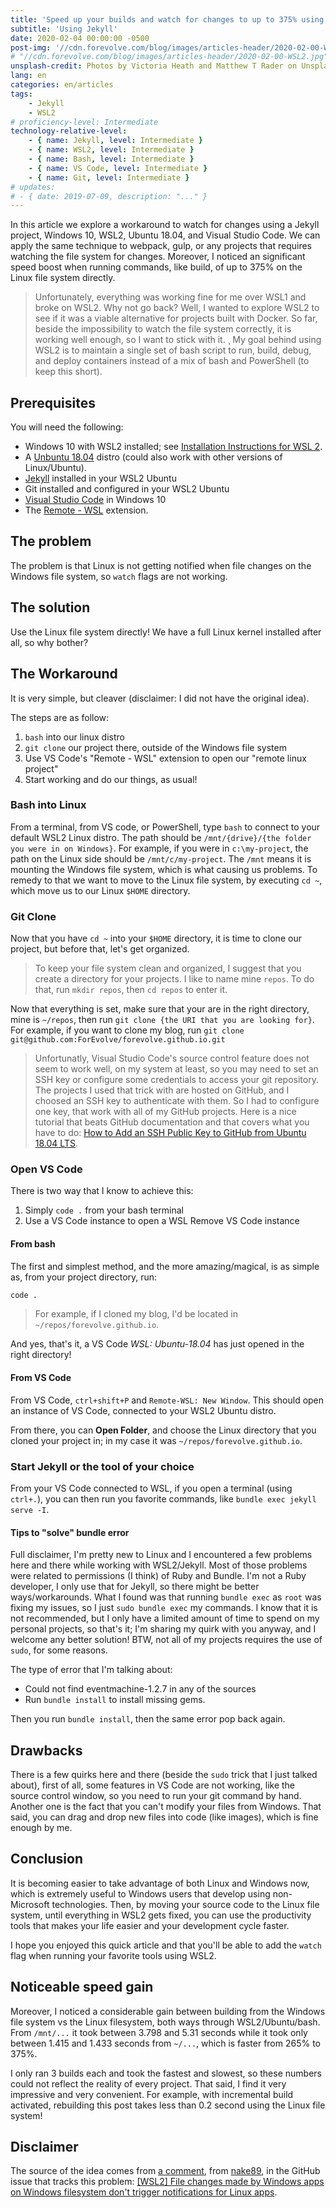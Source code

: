 ```yaml
---
title: 'Speed up your builds and watch for changes to up to 375% using this workaround on WSL2/Ubuntu'
subtitle: 'Using Jekyll'
date: 2020-02-04 00:00:00 -0500
post-img: '//cdn.forevolve.com/blog/images/articles-header/2020-02-00-WSL2.jpg'
# "//cdn.forevolve.com/blog/images/articles-header/2020-02-00-WSL2.jpg"
unsplash-credit: Photos by Victoria Heath and Matthew T Rader on Unsplash
lang: en
categories: en/articles
tags:
    - Jekyll
    - WSL2
# proficiency-level: Intermediate
technology-relative-level:
    - { name: Jekyll, level: Intermediate }
    - { name: WSL2, level: Intermediate }
    - { name: Bash, level: Intermediate }
    - { name: VS Code, level: Intermediate }
    - { name: Git, level: Intermediate }
# updates:
# - { date: 2019-07-09, description: "..." }
---
```


In this article we explore a workaround to watch for changes using a Jekyll project, Windows 10, WSL2, Ubuntu 18.04, and Visual Studio Code.
We can apply the same technique to webpack, gulp, or any projects that requires watching the file system for changes.
Moreover, I noticed an significant speed boost when running commands, like build, of up to 375% on the Linux file system directly.<!--more-->

> Unfortunately, everything was working fine for me over WSL1 and broke on WSL2. Why not go back? Well, I wanted to explore WSL2 to see if it was a viable alternative for projects built with Docker.
> So far, beside the impossibility to watch the file system correctly, it is working well enough, so I want to stick with it. ¸
> My goal behind using WSL2 is to maintain a single set of bash script to run, build, debug, and deploy containers instead of a mix of bash and PowerShell (to keep this short).

## Prerequisites

You will need the following:

-   Windows 10 with WSL2 installed; see [Installation Instructions for WSL 2](https://docs.microsoft.com/en-us/windows/wsl/wsl2-install).
-   A [Unbuntu 18.04](https://www.microsoft.com/en-ca/p/ubuntu-1804-lts/9n9tngvndl3q?rtc=1&activetab=pivot:overviewtab) distro (could also work with other versions of Linux/Ubuntu).
-   [Jekyll](https://jekyllrb.com/) installed in your WSL2 Ubuntu
-   Git installed and configured in your WSL2 Ubuntu
-   [Visual Studio Code](https://code.visualstudio.com/) in Windows 10
-   The [Remote - WSL](https://marketplace.visualstudio.com/items?itemName=ms-vscode-remote.remote-wsl) extension.

## The problem

The problem is that Linux is not getting notified when file changes on the Windows file system, so `watch` flags are not working.

## The solution

Use the Linux file system directly! We have a full Linux kernel installed after all, so why bother?

## The Workaround

It is very simple, but cleaver (disclaimer: I did not have the original idea).

The steps are as follow:

1. `bash` into our linux distro
1. `git clone` our project there, outside of the Windows file system
1. Use VS Code's "Remote - WSL" extension to open our "remote linux project"
1. Start working and do our things, as usual!

### Bash into Linux

From a terminal, from VS code, or PowerShell, type `bash` to connect to your default WSL2 Linux distro.
The path should be `/mnt/{drive}/{the folder you were in on Windows}`.
For example, if you were in `c:\my-project`, the path on the Linux side should be `/mnt/c/my-project`.
The `/mnt` means it is mounting the Windows file system, which is what causing us problems.
To remedy to that we want to move to the Linux file system, by executing `cd ~`, which move us to our Linux `$HOME` directory.

### Git Clone

Now that you have `cd ~` into your `$HOME` directory, it is time to clone our project, but before that, let's get organized.

> To keep your file system clean and organized, I suggest that you create a directory for your projects.
> I like to name mine `repos`.
> To do that, run `mkdir repos`, then `cd repos` to enter it.

Now that everything is set, make sure that your are in the right directory, mine is `~/repos`, then run `git clone {the URI that you are looking for}`.
For example, if you want to clone my blog, run `git clone git@github.com:ForEvolve/forevolve.github.io.git`

> Unfortunatly, Visual Studio Code's source control feature does not seem to work well, on my system at least, so you may need to set an SSH key or configure some credentials to access your git repository.
> The projects I used that trick with are hosted on GitHub, and I choosed an SSH key to authenticate with them.
> So I had to configure one key, that work with all of my GitHub projects.
> Here is a nice tutorial that beats GitHub documentation and that covers what you have to do: [How to Add an SSH Public Key to GitHub from Ubuntu 18.04 LTS](https://virtualzero.net/blog/how-to-add-an-ssh-public-key-to-github-from-Ubuntu-18.04-lts).

### Open VS Code

There is two way that I know to achieve this:

1. Simply `code .` from your bash terminal
1. Use a VS Code instance to open a WSL Remove VS Code instance

#### From bash

The first and simplest method, and the more amazing/magical, is as simple as, from your project directory, run:

```bash
code .
```

> For example, if I cloned my blog, I'd be located in `~/repos/forevolve.github.io`.

And yes, that's it, a VS Code _WSL: Ubuntu-18.04_ has just opened in the right directory!

#### From VS Code

From VS Code, `ctrl+shift+P` and `Remote-WSL: New Window`.
This should open an instance of VS Code, connected to your WSL2 Ubuntu distro.

From there, you can **Open Folder**, and choose the Linux directory that you cloned your project in; in my case it was `~/repos/forevolve.github.io`.

### Start Jekyll or the tool of your choice

From your VS Code connected to WSL, if you open a terminal (using `ctrl+.`), you can then run you favorite commands, like `bundle exec jekyll serve -I`.

#### Tips to "solve" bundle error

Full disclaimer, I'm pretty new to Linux and I encountered a few problems here and there while working with WSL2/Jekyll.
Most of those problems were related to permissions (I think) of Ruby and Bundle.
I'm not a Ruby developer, I only use that for Jekyll, so there might be better ways/workarounds.
What I found was that running `bundle exec` as `root` was fixing my issues, so I just `sudo bundle exec` my commands.
I know that it is not recommended, but I only have a limited amount of time to spend on my personal projects, so that's it; I'm sharing my quirk with you anyway, and I welcome any better solution! BTW, not all of my projects requires the use of `sudo`, for some reasons.

The type of error that I'm talking about:

-   Could not find eventmachine-1.2.7 in any of the sources
-   Run `bundle install` to install missing gems.

Then you run `bundle install`, then the same error pop back again.

## Drawbacks

There is a few quirks here and there (beside the `sudo` trick that I just talked about), first of all, some features in VS Code are not working, like the source control window, so you need to run your git command by hand.
Another one is the fact that you can't modify your files from Windows. That said, you can drag and drop new files into code (like images), which is fine enough by me.

## Conclusion

It is becoming easier to take advantage of both Linux and Windows now, which is extremely useful to Windows users that develop using non-Microsoft technologies.
Then, by moving your source code to the Linux file system, until everything in WSL2 gets fixed, you can use the productivity tools that makes your life easier and your development cycle faster.

I hope you enjoyed this quick article and that you'll be able to add the `watch` flag when running your favorite tools using WSL2.

## Noticeable speed gain

Moreover, I noticed a considerable gain between building from the Windows file system vs the Linux filesystem, both ways through WSL2/Ubuntu/bash.
From `/mnt/...` it took between 3.798 and 5.31 seconds while it took only between 1.415 and 1.433 seconds from `~/...`, which is faster from 265% to 375%.

I only ran 3 builds each and took the fastest and slowest, so these numbers could not reflect the reality of every project. That said, I find it very impressive and very convenient. For example, with incremental build activated, rebuilding this post takes less than 0.2 second using the Linux file system!

## Disclaimer

The source of the idea comes from [a comment](https://github.com/microsoft/WSL/issues/4739#issuecomment-571688826), from [nake89](https://github.com/nake89), in the GitHub issue that tracks this problem: [[WSL2] File changes made by Windows apps on Windows filesystem don't trigger notifications for Linux apps](https://github.com/microsoft/WSL/issues/4739).
